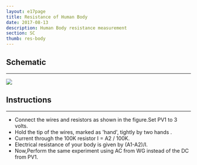 ```yaml
---
layout: e17page
title: Resistance of Human Body
date: 2017-08-13
description: Human Body resistance measurement
section: SC
thumb: res-body
---
```

## Schematic
___
![](images/schematics/res-body.png)
## Instructions
___
- Connect the wires and resistors as shown in the figure.Set PV1 to 3 volts.
- Hold the tip of the wires, marked as 'hand', tightly by two hands .
- Current through the 100K resistor I = A2 / 100K.
- Electrical resistance of your body is given by (A1-A2)/I.
- Now,Perform the same experiment using AC from WG instead of the DC from PV1.
